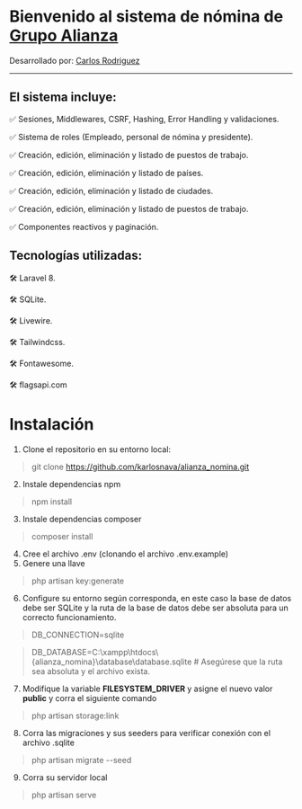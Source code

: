Bienvenido al sistema de nómina de [Grupo Alianza](https://grupo-alianza.com/)
==============================================================================

Desarrollado por: [Carlos Rodriguez](https://github.com/karlosnava)


* * *

## El sistema incluye:

✅ Sesiones, Middlewares, CSRF, Hashing, Error Handling y validaciones.

✅ Sistema de roles (Empleado, personal de nómina y presidente).

✅ Creación, edición, eliminación y listado de puestos de trabajo.

✅ Creación, edición, eliminación y listado de países.

✅ Creación, edición, eliminación y listado de ciudades.

✅ Creación, edición, eliminación y listado de puestos de trabajo.

✅ Componentes reactivos y paginación.



## Tecnologías utilizadas:

🛠️ Laravel 8.

🛠️ SQLite.

🛠️ Livewire.

🛠️ Tailwindcss.

🛠️ Fontawesome.

🛠️ flagsapi.com


# Instalación
1. Clone el repositorio en su entorno local:
> git clone https://github.com/karlosnava/alianza_nomina.git

2. Instale dependencias npm
> npm install
3. Instale dependencias composer
> composer install
4. Cree el archivo .env (clonando el archivo .env.example)
5. Genere una llave 
> php artisan key:generate
6. Configure su entorno según corresponda, en este caso la base de datos debe ser SQLite y la ruta de la base de datos debe ser absoluta para un correcto funcionamiento.
> DB_CONNECTION=sqlite

> DB_DATABASE=C:\xampp\htdocs\\{alianza_nomina}\database\database.sqlite # Asegúrese que la ruta sea absoluta y el archivo exista.
7. Modifique la variable **FILESYSTEM_DRIVER** y asigne el nuevo valor **public** y corra el siguiente comando
> php artisan storage:link
8. Corra las migraciones y sus seeders para verificar conexión con el archivo .sqlite
> php artisan migrate --seed
9. Corra su servidor local
> php artisan serve